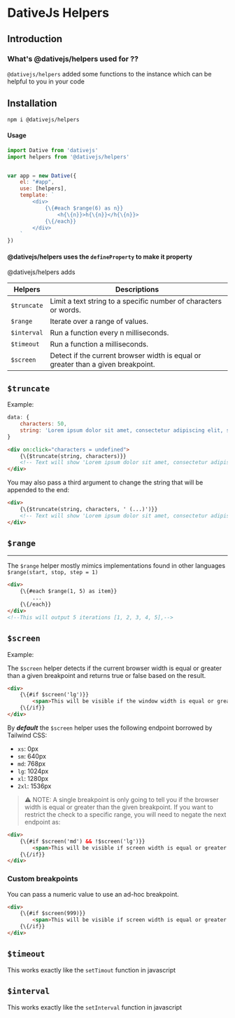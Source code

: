 # DativeJs Helpers
## Introduction
### What's @dativejs/helpers used for ??

`@dativejs/helpers` added some functions to the instance which can be helpful to you in your code

## Installation
```bash
npm i @dativejs/helpers
```

#### Usage

```js
import Dative from 'dativejs'
import helpers from '@dativejs/helpers'


var app = new Dative({
    el: "#app",
    use: [helpers],
    template: `
        <div>
            {\{#each $range(6) as n}}
                <h{\{n}}>h{\{n}}</h{\{n}}>
            {\{/each}}
        </div>
    `
})
```

#### @dativejs/helpers uses the ``defineProperty`` to make it property

@dativejs/helpers adds 


| Helpers   |     Descriptions      |
|----------|-------------|
| ``$truncate`` |  Limit a text string to a specific number of characters or words. |
| ``$range`` |    Iterate over a range of values.  |
| ``$interval`` | Run a function every n milliseconds. |
| ``$timeout`` | Run a function a milliseconds. |
| ``$screen`` | Detect if the current browser width is equal or greater than a given breakpoint. |

 




## ``$truncate`` 
Example:

```js
data: { 
    characters: 50, 
    string: 'Lorem ipsum dolor sit amet, consectetur adipiscing elit, sed do eiusmod tempor incididunt ut labore et dolore magna aliqua. Ut enim ad minim veniam, quis nostrud exercitation ullamco laboris nisi ut aliquip ex ea commodo consequat. Duis aute irure dolor in reprehenderit in voluptate velit esse cillum dolore eu fugiat nulla pariatur. Excepteur sint occaecat cupidatat non proident, sunt in culpa qui officia deserunt mollit anim id est laborum.'
}
```

```html
<div on:click="characters = undefined">
    {\{$truncate(string, characters)}}
    <!-- Text will show 'Lorem ipsum dolor sit amet, consectetur adipiscing…' and will reveal all when clicked-->
</div>
````
 You may also pass a third argument to change the string that will be appended to the end:

```html
<div>
    {\{$truncate(string, characters, ' (...)')}}
    <!-- Text will show 'Lorem ipsum dolor sit amet, consectetur adipiscing (...)' -->
</div>
```

## ``$range``
---
The ``$range`` helper mostly mimics implementations found in other languages ``$range(start, stop, step = 1)``

```html
<div>
    {\{#each $range(1, 5) as item}}
        ...
    {\{/each}}    
</div>
<!--This will output 5 iterations [1, 2, 3, 4, 5],-->
```

## ``$screen``

Example:

The ``$screen`` helper detects if the current browser width is equal or greater than a given breakpoint and returns true or false based on the result.

```html
<div>
    {\{#if $screen('lg')}}
        <span>This will be visible if the window width is equal or greater than 1024px.</span>
    {\{/if}}
</div>
```

By _**default**_ the ``$screen`` helper uses the following endpoint borrowed by Tailwind CSS:

- ``xs``: 0px
- ``sm``: 640px
- ``md``: 768px
- ``lg``: 1024px
- ``xl``: 1280px
- ``2xl``: 1536px




> ⚠️ NOTE: A single breakpoint is only going to tell you if the browser width is equal or greater than the given breakpoint. If you want to restrict the check to a specific range, you will need to negate the next endpoint as:

```html
<div>
    {\{#if $screen('md') && !$screen('lg')}}
        <span>This will be visible if screen width is equal or greater than 768px but smaller then 1024px.</span>
    {\{/if}}
</div>
```

### Custom breakpoints

You can pass a numeric value to use an ad-hoc breakpoint.

```html
<div>
    {\{#if $screen(999)}}
        <span>This will be visible if screen width is equal or greater than 999px.</span>
    {\{/if}}
</div>
```

## `$timeout`

This works exactly like the `setTimout` function in javascript

## `$interval`

This works exactly like the `setInterval` function in javascript